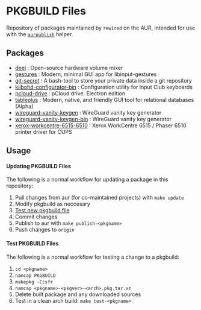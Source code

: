 PKGBUILD Files
==============

Repository of packages maintained by `rew1red` on the AUR, intended for use with the [`aurpublish`](https://github.com/eli-schwartz/aurpublish) helper.


## Packages

* [deej](https://aur.archlinux.org/packages/deej/) : Open-source hardware volume mixer
* [gestures](https://aur.archlinux.org/packages/gestures/) : Modern, minimal GUI app for libinput-gestures
* [git-secret](https://aur.archlinux.org/packages/git-secret/) : A bash-tool to store your private data inside a git repository
* [kiibohd-configurator-bin](https://aur.archlinux.org/packages/kiibohd-configurator-bin/) : Configuration utility for Input Club keyboards
* [pcloud-drive](https://aur.archlinux.org/packages/pcloud-drive/) : pCloud drive. Electron edition
* [tableplus](https://aur.archlinux.org/packages/tableplus/) : Modern, native, and friendly GUI tool for relational databases (Alpha)
* [wireguard-vanity-keygen](https://aur.archlinux.org/packages/wireguard-vanity-keygen/) : WireGuard vanity key generator
* [wireguard-vanity-keygen-bin](https://aur.archlinux.org/packages/wireguard-vanity-keygen-bin/) : WireGuard vanity key generator
* [xerox-workcentre-6515-6510](https://aur.archlinux.org/packages/xerox-workcentre-6515-6510/) : Xerox WorkCentre 6515 / Phaser 6510 printer driver for CUPS


## Usage

#### Updating PKGBUILD Files
The following is a normal workflow for updating a package in this repository:

1. Pull changes from aur (for co-maintained projects) with `make update`
2. Modify pkgbuild as neccesary
3. [Test new pkgbuild file](#test-pkgbuild-files)
4. Commit changes
5. Publish to aur with `make publish-<pkgname>`
6. Push changes to `origin`

#### Test PKGBUILD Files
The following is a normal workflow for testing a change to a pkgbuild:

1. `cd <pkgname>`
2. `namcap PKGBUILD`
3. `makepkg -Ccsfr`
4. `namcap <pkgname>-<pkgver>-<arch>.pkg.tar.xz`
5. Delete built package and any downloaded sources
6. Test in a clean arch build: `make test-<pkgname>`
